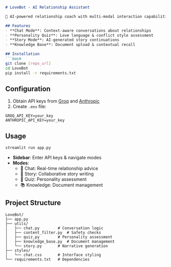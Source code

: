 ```markdown
# LoveBot - AI Relationship Assistant

💝 AI-powered relationship coach with multi-modal interaction capabilities.

## Features
- **Chat Mode**: Context-aware conversations about relationships
- **Personality Quiz**: Love language & conflict style assessment
- **Story Mode**: AI-generated story continuations
- **Knowledge Base**: Document upload & contextual recall

## Installation
```bash
git clone [repo_url]
cd LoveBot
pip install -r requirements.txt
```

## Configuration
1. Obtain API keys from [Groq](https://console.groq.com/) and [Anthropic](https://console.anthropic.com/)
2. Create `.env` file:
```env
GROQ_API_KEY=your_key
ANTHROPIC_API_KEY=your_key
```

## Usage
```bash
streamlit run app.py
```
- **Sidebar**: Enter API keys & navigate modes
- **Modes**:
  - 💬 Chat: Real-time relationship advice
  - 📖 Story: Collaborative story writing
  - 💭 Quiz: Personality assessment
  - 📚 Knowledge: Document management

## Project Structure
```
LoveBot/
├── app.py
├── utils/
│   ├── chat.py        # Conversation logic
│   ├── content_filter.py  # Safety checks
│   ├── quiz.py        # Personality assessment
│   ├── knowledge_base.py  # Document management
│   └── story.py       # Narrative generation
├── styles/
│   └── chat.css       # Interface styling
└── requirements.txt   # Dependencies
